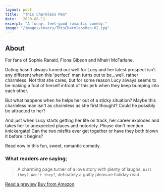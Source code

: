 ```yaml
---
layout: post
title:  "This Charmless Man"
date:   2020-08-11
excerpt: "A funny, feel-good romantic comedy."
image: "/images/covers/ThisCharmlessMan-02.jpg"
---
```

## About

For fans of Sophie Ranald, Fiona Gibson and Mhairi McFarlane.

Dating hasn't always turned out well for Lucy and her latest prospect isn't any different when this 'perfect' man turns out to be...well, rather charmless. Not that she cares, but for some reason Lucy always seems to be making a fool of herself infront of this jerk when they keep bumping into each other.

But what happens when he helps her out of a sticky situation? Maybe this charmless man isn't as charmless as she first thought?
Could he possibly be attracted to her?

And just when Lucy starts getting her life on track, her career explodes and takes her to unexpected places and notoriety. Please don't mention knickergate! Can the two misfits ever get together or have they both blown it before it begins?

Read now in this fun, sweet, romantic comedy.

### What readers are saying;

> A charming page turner of a love story with plenty of laughs, `Will they? Won't they?`, definately a guitly pleasure holiday read.

<a href="https://leer.amazon.es/kp/embed?asin=B08FNL4XPG&preview=newtab&linkCode=kpe&ref_=cm_sw_r_kb_dp_8v5mFb16HSQ7F" target="_preview" class="button ">Read a preview</a>
<a href="https://www.amazon.co.uk/dp/B08FNL4XPG/ref=cm_sw_em_r_mt_dp_Cu5mFbYDAWP0Q" target="_amazon" class="button special ">Buy from Amazon</a>


